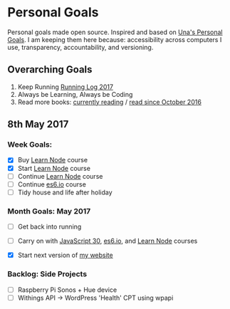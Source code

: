 Personal Goals
==============

Personal goals made open source. Inspired and based on [Una's Personal Goals](https://github.com/una/personal-goals). I am keeping them here because: accessibility across computers I use, transparency, accountability, and versioning.

## Overarching Goals
1. Keep Running [Running Log 2017](/running/2017-weekly.md)
2. Always be Learning, Always be Coding
3. Read more books: [currently reading](/books/books-in-progress.md) / [read since October 2016](/books/books-read.md)

## 8th May 2017

### Week Goals:
- [x] Buy [Learn Node](https://learnnode.com) course
- [x] Start [Learn Node](https://learnnode.com) course
- [ ] Continue [Learn Node](https://learnnode.com) course
- [ ] Continue [es6.io](https://es6.io) course
- [ ] Tidy house and life after holiday

### Month Goals: May 2017
- [ ] Get back into running
- [ ] Carry on with [JavaScript 30](https://javascript30.com/), [es6.io](https://es6.io), and [Learn Node](https://learnnode.com) courses
- [x] Start next version of [my website](https://big-andy.co.uk)


### Backlog: Side Projects
- [ ] Raspberry Pi Sonos + Hue device
- [ ] Withings API -> WordPress 'Health' CPT using wpapi
